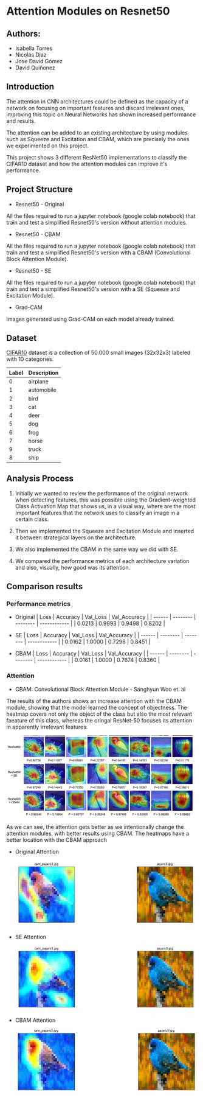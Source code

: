 # Attention Modules on Resnet50

## Authors:

- Isabella Torres
- Nicolás Diaz
- Jose David Gómez
- David Quiñonez

## Introduction

The attention in CNN architectures could be defined as the capacity of a network on focusing on important features and discard irrelevant ones, improving this topic on Neural Networks has shown increased performance and results.

The attention can be added to an existing architecture by using modules such as Squeeze and Excitation and CBAM, which are precisely the ones we experimented on this project.

This project shows 3 different ResNet50 implementations to classify the CIFAR10 dataset and how the attention modules can improve it's performance.

## Project Structure

- Resnet50 - Original

All the files required to run a jupyter notebook (google colab notebook) that train and test a simplified Resnet50's version without attention modules.

- Resnet50 - CBAM

All the files required to run a jupyter notebook (google colab notebook) that train and test a simplified Resnet50's version with a CBAM (Convolutional Block Attention Module).

- Resnet50 - SE

All the files required to run a jupyter notebook (google colab notebook) that train and test a simplified Resnet50's version with a SE (Squeeze and Excitation Module).

- Grad-CAM

Images generated using Grad-CAM on each model already trained.

## Dataset

[CIFAR10](https://keras.io/api/datasets/cifar10/) dataset is a collection of 50.000 small images (32x32x3) labeled with 10 categories.

| Label | Description |
| ----- | ----------- |
| 0     | airplane    |
| 1     | automobile  |
| 2     | bird        |
| 3     | cat         |
| 4     | deer        |
| 5     | dog         |
| 6     | frog        |
| 7     | horse       |
| 9     | truck       |
| 8     | ship        |

## Analysis Process

1. Initially we wanted to review the performance of the original network when detecting features, this was possible using the Gradient-weighted Class Activation Map that shows us, in a visual way, where are the most important features that the network uses to classify an image in a certain class.

2. Then we implemented the Squeeze and Excitation Module and inserted it between strategical layers on the architecture.

3. We also implemented the CBAM in the same way we did with SE.

4. We compared the performance metrics of each architecture variation and also, visually, how good was its attention.

## Comparison results

### Performance metrics

- Original
  | Loss | Accuracy | Val_Loss | Val_Accuracy |
  | ------ | -------- | -------- | ------------ |
  | 0.0213 | 0.9993 | 0.9498 | 0.8202 |

- SE
  | Loss | Accuracy | Val_Loss | Val_Accuracy |
  | ------ | -------- | -------- | ------------ |
  | 0.0162 | 1.0000 | 0.7298 | 0.8451 |

- CBAM
  | Loss | Accuracy | Val_Loss | Val_Accuracy |
  | ------ | -------- | -------- | ------------ |
  | 0.0161 | 1.0000 | 0.7674 | 0.8360 |

### Attention

- CBAM: Convolutional Block Attention Module - Sanghyun Woo et. al

The results of the authors shows an increase attention with the CBAM module, showing that the model learned the concept of objectness. The heatmap covers not only the object of the class but also the most relevant faeature of this class, whereas the oringal ResNet-50 focuses its attention in apparently irrelevant features.


  <img src="https://github.com/Dalejan/Resnet50_Attention/blob/master/authors_gradcam.jpg">

As we can see, the attention gets better as we intentionally change the attention modules, with better results using CBAM.
The heatmaps have a better location with the CBAM approach

- Original Attention

  <img src="https://github.com/Dalejan/Resnet50_Attention/blob/master/Resnet50_Original/ori.jpg">

- SE Attention

  <img src="https://github.com/Dalejan/Resnet50_Attention/blob/master/Resnet50_SE/se.jpg">

- CBAM Attention

  <img src="https://github.com/Dalejan/Resnet50_Attention/blob/master/Resnet50_CBAM/cbam.jpg">
